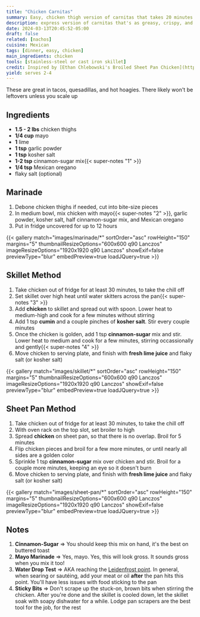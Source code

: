 ```yaml
---
title: "Chicken Carnitas"
summary: Easy, chicken thigh version of carnitas that takes 20 minutes on the stove-top.  Crispy and juicy chicken with warm spices.  Perfect for tacos, tortas, nachos, you name it.
description: express version of carnitas that's as greasy, crispy, and juicy as the real deal
date: 2024-03-13T20:45:52-05:00
draft: false
related: [nachos]
cuisine: Mexican
tags: [dinner, easy, chicken]
main_ingredients: chicken
tools: [stainless-steel or cast iron skillet]
credit: Inspired by [Ethan Chlebowski's Broiled Sheet Pan Chicken](https://www.youtube.com/watch?v=xFX9gz-WMSw&t=180s)
yield: serves 2-4
---
```


These are great in tacos, quesadillas, and hot hoagies.  There likely won't be leftovers unless you scale up

## Ingredients

* **1.5 - 2 lbs** chicken thighs
* **1/4 cup** mayo
* **1** lime
* **1 tsp** garlic powder
* **1 tsp** kosher salt
* **1-2 tsp** cinnamon-sugar mix{{< super-notes "1" >}}
* **1/4 tsp** Mexican oregano
* flaky salt (optional)

## Marinade

1. Debone chicken thighs if needed, cut into bite-size pieces
2. In medium bowl, mix chicken with mayo{{< super-notes "2" >}}, garlic powder, kosher salt, half cinnamon-sugar mix, and Mexican oregano
3. Put in fridge uncovered for up to 12 hours

{{< gallery match="images/marinade/*" sortOrder="asc" rowHeight="150" margins="5" thumbnailResizeOptions="600x600 q90 Lanczos" imageResizeOptions="1920x1920 q90 Lanczos" showExif=false previewType="blur" embedPreview=true loadJQuery=true >}}

## Skillet Method

1. Take chicken out of fridge for at least 30 minutes, to take the chill off
2. Set skillet over high heat until water skitters across the pan{{< super-notes "3" >}}
3. Add **chicken** to skillet and spread out with spoon. Lower heat to medium-high and cook for a few minutes without stirring
4. Add 1 tsp **cumin** and a couple pinches of **kosher salt**.  Stir every couple minutes
5. Once the chicken is golden, add 1 tsp **cinnamon-sugar** mix and stir. Lower heat to medium and cook for a few minutes, stirring occassionally and gently{{< super-notes "4" >}}
6. Move chicken to serving plate, and finish with **fresh lime juice** and flaky salt (or kosher salt)

{{< gallery match="images/skillet/*" sortOrder="asc" rowHeight="150" margins="5" thumbnailResizeOptions="600x600 q90 Lanczos" imageResizeOptions="1920x1920 q90 Lanczos" showExif=false previewType="blur" embedPreview=true loadJQuery=true >}}

## Sheet Pan Method

1. Take chicken out of fridge for at least 30 minutes, to take the chill off
2. With oven rack on the top slot, set broiler to high
3. Spread **chicken** on sheet pan, so that there is no overlap.  Broil for 5 minutes
4. Flip chicken pieces and broil for a few more minutes, or until nearly all sides are a golden color
5. Sprinkle 1 tsp **cinnamon-sugar** mix over chicken and stir.  Broil for a couple more minutes, keeping an eye so it doesn't burn
6. Move chicken to serving plate, and finish with **fresh lime juice** and flaky salt (or kosher salt)

{{< gallery match="images/sheet-pan/*" sortOrder="asc" rowHeight="150" margins="5" thumbnailResizeOptions="600x600 q90 Lanczos" imageResizeOptions="1920x1920 q90 Lanczos" showExif=false previewType="blur" embedPreview=true loadJQuery=true >}}

## Notes

1. **Cinnamon-Sugar** => You should keep this mix on hand, it's the best on buttered toast
2. **Mayo Marinade** => Yes, mayo.  Yes, this will look gross.  It sounds gross when you mix it too!
3. **Water Drop Test** => AKA reaching the [Leidenfrost point](https://en.wikipedia.org/wiki/Leidenfrost_effect).  In general, when searing or sautéing, add your meat or oil **after** the pan hits this point.  You'll have less issues with food sticking to the pan
4. **Sticky Bits** => Don't scrape up the stuck-on, brown bits when stirring the chicken. After you're done and the skillet is cooled down, let the skillet soak with soapy dishwater for a while.  Lodge pan scrapers are the best tool for the job, for the rest

